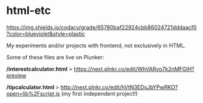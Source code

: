 # html-etc
https://img.shields.io/codacy/grade/65780baf22924cbb86024721dddaacf0?color=blueviolet&style=plastic


My experiments and/or projects with frontend, not exclusively in HTML.

Some of these files are live on Plunker:

**/interestcalculator.html** > https://next.plnkr.co/edit/WhVARvo7k2nMFGlH?preview


**/tipcalculator.html** > http://next.plnkr.co/edit/hVtN3EDsJbYPwRKO?open=lib%2Fscript.js (my first independent project!)
